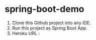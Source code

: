 # spring-boot-demo

1. Clone this Github project into any IDE.
2. Run this project as Spring Boot App.
3. Heroku URL : 
